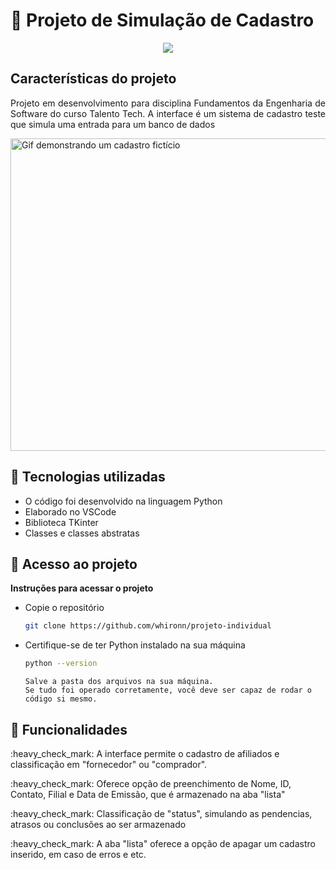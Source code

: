 <!--
*** O projeto desenvolvido se refere à disciplina de fundamentos de engenharia de software.
*** Demonstra um exemplo de interface desenvolvida em Python que simula as opções de cadastro para
*** uma empresa, armazenando os valores em outra aba, "lista".
-->

# :fax: Projeto de Simulação de Cadastro
<p align="center">
   <img src="http://img.shields.io/static/v1?label=STATUS&message=EM%20DESENVOLVIMENTO&color=RED&style=for-the-badge"/>
</p>

## Características do projeto 
<p align="justify">Projeto em desenvolvimento para disciplina Fundamentos da Engenharia de Software do curso Talento Tech. A interface é um sistema de cadastro teste que simula uma entrada para um banco de dados</p>
<img align="center" width="900" height="500" src="https://github.com/user-attachments/assets/037ac23c-5069-40a0-b8fd-54f6660c4f27" alt="Gif demonstrando um cadastro fictício">

## :notebook: Tecnologias utilizadas

<ul>
<li>O código foi desenvolvido na linguagem Python</li>
<li>Elaborado no VSCode</li>
<li>Biblioteca TKinter</li>
<li>Classes e classes abstratas</li>
</ul>

## :file_folder: Acesso ao projeto

<p><strong>Instruções para acessar o projeto </strong></p>

* Copie o repositório 
  ```sh
  git clone https://github.com/whironn/projeto-individual
  ```
  
* Certifique-se de ter Python instalado na sua máquina 
  ```sh
  python --version
  ```
  `Salve a pasta dos arquivos na sua máquina.` <br>
  `Se tudo foi operado corretamente, você deve ser capaz de rodar o código si mesmo.`
  

## :hammer: Funcionalidades
<p> :heavy_check_mark: A interface permite o cadastro de afiliados e classificação em "fornecedor" ou "comprador".</p>
<p> :heavy_check_mark: Oferece opção de preenchimento de Nome, ID, Contato, Filial e Data de Emissão, que é armazenado na aba "lista" </p>
<p> :heavy_check_mark: Classificação de "status", simulando as pendencias, atrasos ou conclusões ao ser armazenado </p>
<p> :heavy_check_mark: A aba "lista" oferece a opção de apagar um cadastro inserido, em caso de erros e etc. </p>


